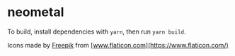 # neometal

To build, install dependencies with `yarn`, then run `yarn build`.

Icons made by [Freepik](https://www.freepik.com) from [www.flaticon.com](https://www.flaticon.com/)
